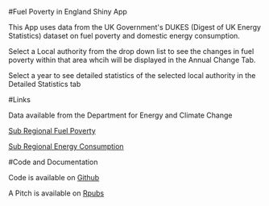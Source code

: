 
#Fuel Poverty in England Shiny App



This App uses data from the UK Government's DUKES (Digest of UK Energy Statistics) dataset on fuel poverty and domestic energy consumption.

Select a Local authority from the drop down list to see the changes in fuel poverty within that area whcih will be displayed in the Annual Change Tab.

Select a year to see detailed statistics of the selected local authority in the Detailed Statistics tab


#Links

Data available from the Department for Energy and Climate Change

[Sub Regional Fuel Poverty](https://www.gov.uk/government/collections/fuel-poverty-sub-regional-statistics)

[Sub Regional Energy Consumption](https://www.gov.uk/government/collections/total-final-energy-consumption-at-sub-national-level)

#Code and Documentation

Code is available on [Github](https://github.com/P-Askew-Eng/DDP)

A Pitch is available on [Rpubs](https://rpubs.com/paskew/170429)
